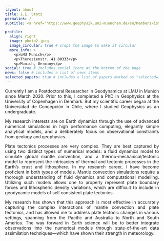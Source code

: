 ```yaml
---
layout: about
title: I.L. Stotz
permalink: /
subtitle: <a href='https://www.geophysik.uni-muenchen.de/en/Members/istotz'>Ludwig-Maximilians-Universität (LMU) München</a>. Department of Earth and Environmental Sciences Geophysics

profile:
  align: right
  image: photo2.jpeg
  image_circular: true # crops the image to make it circular
  more_info: >
    <p>LMU Munich</p>
    <p>Theresienstr. 41 80333</p>
    <p>Munich, Germany</p>
social: true # includes social icons at the bottom of the page
news: false # includes a list of news items
selected_papers: true # includes a list of papers marked as "selected={true}"
---
```


<div style="text-align: justify;">

<p>Currently I am a Postdoctoral Researcher in Geodynamics at LMU in Munich since March 2020. Prior to this, I completed a PhD in Geophysics at the University of Copenhagen in Denmark. But my scientific career began at the
Universidad de Concepción in Chile, where I studied Geophysics as an undergraduate.<p>

<p>My research interests are on Earth dynamics through the use of advanced numerical simulations in high performance computing, elegantly simple analytical models, and a deliberately focus on observational constraints from geology and geophysics.<p>

<p>Plate tectonics processes are very complex. They are best captured by using two distinct types of numerical models: a fluid dynamics model to simulate global mantle convection, and a thermo-mechanical/tectonic model to represent the intricacies of thermal and tectonic processes in the Earth’s crust and lithosphere. In my research career, I have become proficient in both types of models. Mantle convection simulations require a thorough understanding of fluid dynamics and computational modelling. Utilizing such models allows one to properly represent plate boundary forces and lithospheric density variations, which are difficult to include in geodynamic models of self consistent plate tectonics.<p>

<p>My research has shown that this approach is most effective in accurately capturing the complex interactions of mantle convection and plate tectonics, and has allowed me to address plate tectonic changes in various settings, spanning from the Pacific and Australia to North and South America. The way forward in Earth science will be to better integrate observations into the numerical models through state-of-the-art data assimilation techniques—which have shown their strength in meteorology.<p>
